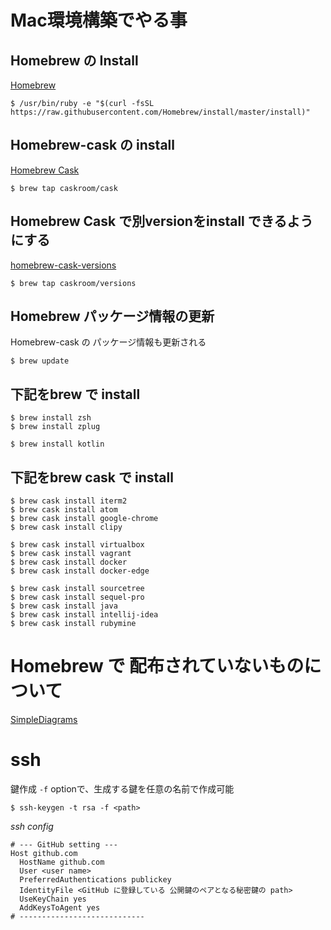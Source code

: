 # Mac環境構築でやる事

## Homebrew の Install

[Homebrew](http://brew.sh/index_ja.html)

```
$ /usr/bin/ruby -e "$(curl -fsSL https://raw.githubusercontent.com/Homebrew/install/master/install)"
```

## Homebrew-cask の install

[Homebrew Cask](https://caskroom.github.io/)

```
$ brew tap caskroom/cask
```

## Homebrew Cask で別versionをinstall できるようにする

[homebrew-cask-versions](https://github.com/caskroom/homebrew-versions)

```
$ brew tap caskroom/versions
```

## Homebrew パッケージ情報の更新

Homebrew-cask の パッケージ情報も更新される

```
$ brew update
```

## 下記をbrew で install

```
$ brew install zsh
$ brew install zplug

$ brew install kotlin
```

## 下記をbrew cask で install

```
$ brew cask install iterm2
$ brew cask install atom
$ brew cask install google-chrome
$ brew cask install clipy

$ brew cask install virtualbox
$ brew cask install vagrant
$ brew cask install docker
$ brew cask install docker-edge

$ brew cask install sourcetree
$ brew cask install sequel-pro
$ brew cask install java
$ brew cask install intellij-idea
$ brew cask install rubymine
```

# Homebrew で 配布されていないものについて

[SimpleDiagrams](http://www.simplediagrams.com/)


# ssh 

鍵作成
`-f` optionで、生成する鍵を任意の名前で作成可能
```
$ ssh-keygen -t rsa -f <path>
```

_ssh config_
```
# --- GitHub setting ---
Host github.com
  HostName github.com
  User <user name>
  PreferredAuthentications publickey
  IdentityFile <GitHub に登録している 公開鍵のペアとなる秘密鍵の path>
  UseKeyChain yes
  AddKeysToAgent yes
# ----------------------------
```
